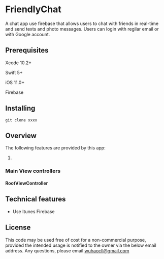 # FriendlyChat
A chat app use firebase that allows users to chat with friends in real-time and send texts and photo messages. Users can login with regilar email or with Google account.
## Prerequisites
Xcode 10.2+

Swift 5+

iOS 11.0+

Firebase
## Installing
`git clone xxxx`
## Overview
The following features are provided by this app:

 1. 
### Main View controllers
#### RootViewController
## Technical features
- Use Itunes Firebase
## License
This code may be used free of cost for a non-commercial purpose, provided the intended usage is notified to the owner via the below email address.
Any questions, please email wuhaocll@gmail.com
